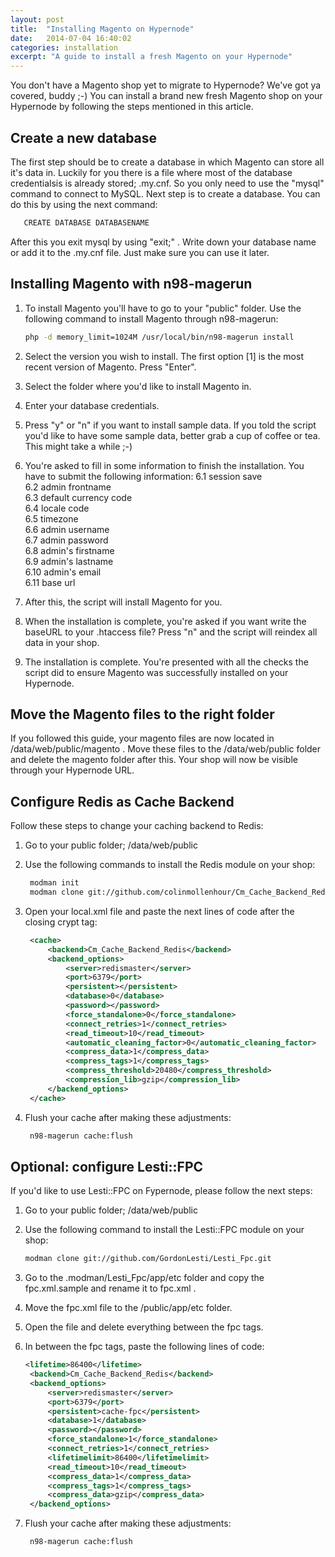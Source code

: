 ```yaml
---
layout: post
title:  "Installing Magento on Hypernode"
date:   2014-07-04 16:40:02
categories: installation
excerpt: "A guide to install a fresh Magento on your Hypernode"
---
```


You don't have a Magento shop yet to migrate to Hypernode? We've got ya covered, buddy ;-) You can install a brand new fresh Magento shop on your Hypernode by following the steps mentioned in this article.

## Create a new database

The first step should be to create a database in which Magento can store all it's data in. Luckily for you there is a file where most of the database credentialsis is already stored; .my.cnf. 
So you only need to use the "mysql" command to connect to MySQL. Next step is to create a database. You can do this by using the next command:

```sh
   CREATE DATABASE DATABASENAME  
  ``` 

After this you exit mysql by using "exit;" . Write down your database name or add it to the .my.cnf file. Just make sure you can use it later.

## Installing Magento with n98-magerun

1. To install Magento you'll have to go to your "public" folder. Use the following command to install Magento through n98-magerun:

    ```sh
    php -d memory_limit=1024M /usr/local/bin/n98-magerun install
    ```

2. Select the version you wish to install. The first option [1] is the most recent version of Magento. Press "Enter". 

3. Select the folder where you'd like to install Magento in. 

4. Enter your database credentials.

5. Press "y" or "n" if you want to install sample data. If you told the script you'd like to have some sample data, better grab a cup of coffee or tea. This might take a while ;-)

6. You're asked to fill in some information to finish the installation. You have to submit the following information:
6.1  session save<br>
6.2  admin frontname<br>
6.3  default currency code<br>
6.4  locale code<br>
6.5  timezone<br>
6.6  admin username<br>
6.7  admin password<br>
6.8  admin's firstname<br>
6.9  admin's lastname<br>
6.10 admin's email<br>
6.11 base url<br>

7. After this, the script will install Magento for you.

8. When the installation is complete, you're asked if you want write the baseURL to your .htaccess file? Press "n" and the script will reindex all data in your shop.

9. The installation is complete. You're presented with all the checks the script did to ensure Magento was successfully installed on your Hypernode.

## Move the Magento files to the right folder

If you followed this guide, your magento files are now located in /data/web/public/magento . Move these files to the /data/web/public folder and delete the magento folder after this. 
Your shop will now be visible through your Hypernode URL.

## Configure Redis as Cache Backend

Follow these steps to change your caching backend to Redis:

1. Go to your public folder; /data/web/public

2. Use the following commands to install the Redis module on your shop:

   ```sh
    modman init
    modman clone git://github.com/colinmollenhour/Cm_Cache_Backend_Redis.git
    ```

3. Open your local.xml file and paste the next lines of code after the closing crypt tag:

   ```xml
    <cache>
        <backend>Cm_Cache_Backend_Redis</backend>
        <backend_options>
            <server>redismaster</server>
            <port>6379</port>
            <persistent></persistent>    
            <database>0</database>
            <password></password>
            <force_standalone>0</force_standalone>  
            <connect_retries>1</connect_retries>    
            <read_timeout>10</read_timeout>        
            <automatic_cleaning_factor>0</automatic_cleaning_factor>
            <compress_data>1</compress_data>  
            <compress_tags>1</compress_tags>      
            <compress_threshold>20480</compress_threshold>      
            <compression_lib>gzip</compression_lib>
        </backend_options>
    </cache>
    ```

4. Flush your cache after making these adjustments:

   ```sh
    n98-magerun cache:flush
   ```

## Optional: configure Lesti::FPC

If you'd like to use Lesti::FPC on Fypernode, please follow the next steps:

1. Go to your public folder; /data/web/public

2. Use the following command to install the Lesti::FPC module on your shop:

   ```sh
   modman clone git://github.com/GordonLesti/Lesti_Fpc.git
    ```
 
3. Go to the .modman/Lesti_Fpc/app/etc folder and copy the fpc.xml.sample and rename it to fpc.xml . 

4. Move the fpc.xml file to the /public/app/etc folder.
 
5. Open the file and delete everything between the fpc tags.

6. In between the fpc tags, paste the following lines of code:

   ```xml
   <lifetime>86400</lifetime>
    <backend>Cm_Cache_Backend_Redis</backend>
    <backend_options>
        <server>redismaster</server>
        <port>6379</port>
        <persistent>cache-fpc</persistent>
        <database>1</database>
        <password></password>
        <force_standalone>1</force_standalone>
        <connect_retries>1</connect_retries>
        <lifetimelimit>86400</lifetimelimit>
        <read_timeout>10</read_timeout>
        <compress_data>1</compress_data>
        <compress_tags>1</compress_tags>
        <compress_data>gzip</compress_data>
    </backend_options>  
    ```   

7. Flush your cache after making these adjustments:

   ```sh
    n98-magerun cache:flush
   ```

